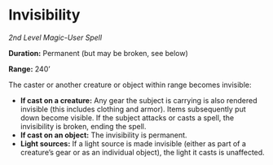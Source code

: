 # Invisibility

*2nd Level Magic-User Spell*

**Duration:** Permanent (but may be broken, see below)

**Range:** 240’

The caster or another creature or object within range becomes invisible:

- **If cast on a creature:** Any gear the subject is carrying is also rendered invisible (this includes clothing and armor). Items subsequently put down become visible. If the subject attacks or casts a spell, the invisibility is broken, ending the spell.
- **If cast on an object:** The invisibility is permanent.
- **Light sources:** If a light source is made invisible (either as part of a creature’s gear or as an individual object), the light it casts is unaffected.